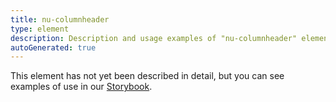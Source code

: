 ```yaml
---
title: nu-columnheader
type: element
description: Description and usage examples of "nu-columnheader" element.
autoGenerated: true
---
```


This element has not yet been described in detail, but you can see examples of use in our [Storybook](/storybook).